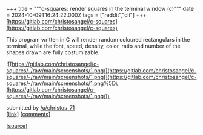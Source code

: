+++
title = """c-squares: render squares in the terminal window (c)"""
date = 2024-10-09T16:24:22.000Z
tags = ["reddit","cli"]
+++
[https://gitlab.com/christosangel/c-squares](https://gitlab.com/christosangel/c-squares)

This program written in C will render random coloured rectangulars in the terminal, while the font, speed, density, color, ratio and number of the shapes drawn are fully costumizable.

!\[[https://gitlab.com/christosangel/c-squares/-/raw/main/screenshots/1.png\](https://gitlab.com/christosangel/c-squares/-/raw/main/screenshots/1.png)](https://gitlab.com/christosangel/c-squares/-/raw/main/screenshots/1.png%5D\(https://gitlab.com/christosangel/c-squares/-/raw/main/screenshots/1.png\))

submitted by [/u/christos\_71](https://www.reddit.com/user/christos_71)  
[\[link\]](https://www.reddit.com/r/commandline/comments/1fzvgtv/csquares_render_squares_in_the_terminal_window_c/) [\[comments\]](https://www.reddit.com/r/commandline/comments/1fzvgtv/csquares_render_squares_in_the_terminal_window_c/)

[[source]](https://www.reddit.com/r/commandline/comments/1fzvgtv/csquares_render_squares_in_the_terminal_window_c/)
